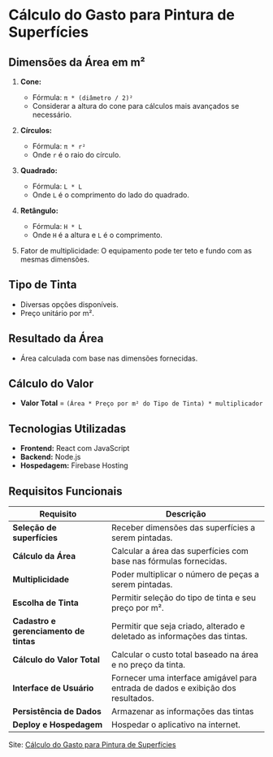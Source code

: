 # Cálculo do Gasto para Pintura de Superfícies

## Dimensões da Área em m²

1. **Cone:**
   - Fórmula: `π * (diâmetro / 2)²`
   - Considerar a altura do cone para cálculos mais avançados se necessário.

2. **Círculos:**
   - Fórmula: `π * r²`
   - Onde `r` é o raio do círculo.

3. **Quadrado:**
   - Fórmula: `L * L`
   - Onde `L` é o comprimento do lado do quadrado.

4. **Retângulo:**
   - Fórmula: `H * L`
   - Onde `H` é a altura e `L` é o comprimento.

5. Fator de multiplicidade: O equipamento pode ter teto e fundo com as mesmas dimensões.

## Tipo de Tinta

- Diversas opções disponíveis.
- Preço unitário por m².

## Resultado da Área

- Área calculada com base nas dimensões fornecidas.

## Cálculo do Valor

- **Valor Total** = `(Área * Preço por m² do Tipo de Tinta) * multiplicador`

## Tecnologias Utilizadas

- **Frontend:** React com JavaScript
- **Backend:** Node.js
- **Hospedagem:** Firebase Hosting

## Requisitos Funcionais

| Requisito                     | Descrição                                                     |
|-------------------------------|---------------------------------------------------------------|
| **Seleção de superfícies**          | Receber dimensões das superfícies a serem pintadas.           |
| **Cálculo da Área**           | Calcular a área das superfícies com base nas fórmulas fornecidas. |
| **Multiplicidade**           | Poder multiplicar o número de peças a serem pintadas. |
| **Escolha de Tinta**          | Permitir seleção do tipo de tinta e seu preço por m².         |
| **Cadastro e gerenciamento de tintas**          | Permitir que seja criado, alterado e deletado as informações das tintas.         |
| **Cálculo do Valor Total**    | Calcular o custo total baseado na área e no preço da tinta.    |
| **Interface de Usuário**      | Fornecer uma interface amigável para entrada de dados e exibição dos resultados. |
| **Persistência de Dados**     | Armazenar as informações das tintas     |
| **Deploy e Hospedagem**       | Hospedar o aplicativo na internet.                            |

Site: [Cálculo do Gasto para Pintura de Superfícies](https://calculo-pintura-superficie.web.app/)
